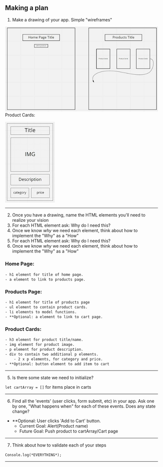 ## Making a plan
1) Make a drawing of your app. Simple "wireframes"

![page-layout](./assets/page-layout-wireframe.JPG)
Product Cards:

![product-card](./assets/product-card-layout.JPG)


<hr>

2) Once you have a drawing, name the HTML elements you'll need to realize your vision
3) For each HTML element ask: Why do I need this?
4) Once we know _why_ we need each element, think about how to implement the "Why" as a "How"
3) For each HTML element ask: Why do I need this?
4) Once we know _why_ we need each element, think about how to implement the "Why" as a "How"


### Home Page:
    - h1 element for title of home page.
    - a element to link to products page.

### Products Page:
    - h1 element for title of products page
    - ul element to contain product cards.
    - li elements to model functions.
    - **Optional: a element to link to cart page.

### Product Cards:
    - h3 element for product title/name.
    - img element for product image.
    - p element for product description.
    - div to contain two additional p elements.
        - 2 x p elements, for category and price.
    - **Optional: button element to add item to cart

<hr>

5) Is there some state we need to initialize?

`let cartArray = []` for items place in carts
<hr>

6) Find all the 'events' (user clicks, form submit, etc) in your app. Ask one by one, "What happens when" for each of these events. Does any state change?

- **Optional: User clicks 'Add to Cart' button.
    - Current Goal: Alert(Product name)
    - Future Goal: Push product to cartArray/Cart page

<hr>


7) Think about how to validate each of your steps

`Console.log(*EVERYTHING*);`
<hr>


<!-- 8) Consider your data model. What objects will you be using? What are the key/value pairs? What arrays do you need? What needs to live in local storage? -->
<!-- 9) Consider what features _depend_ on what other features. Use this dependency logic to figure out what order to complete tasks. -->

